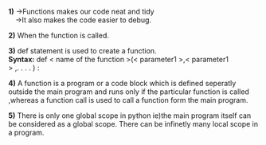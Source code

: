 **1)**
→Functions makes our code neat and tidy\
&ensp;&ensp;→It also makes the code easier to debug.  

**2)**
When the function is called.  

**3)**
def statement is used to create a function.\
**Syntax:**
def < name of the function >(< parameter1 >,< parameter1 >&nbsp;,.&nbsp;.&nbsp;.&nbsp;.&nbsp;)&nbsp;:

**4)**
A function is a program or a code block which is defined seperatly outside the main program
and runs only if the particular function is called ,whereas a function call is used to call a function
form the main program.

**5)**
There is only one global scope in python ie)the main program itself can be considered as 
a global scope. There can be infinetly many local scope in a program.


